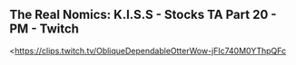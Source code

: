 ## The Real Nomics: K.I.S.S - Stocks TA Part 20 - PM - Twitch
<https://clips.twitch.tv/ObliqueDependableOtterWow-jFlc740M0YThpQFc>
